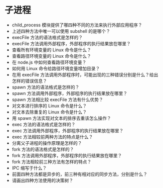 # 子进程

- child_process 模块提供了哪四种不同的方法来执行外部应用程序？
- 上述四种方法中唯一可以使用 subshell 的是哪个？
- execFile 方法的语法格式是怎样的？
- execFile 方法调用外部程序，外部程序的执行结果放在哪里？
- 查看所有环境变量的 Linux 命令是什么？
- 查看路径环境变量的 Linux 命令是什么？
- 在 node.js 中如何查看路径环境变量？
- 如何用 Linux 命令给路径环境变量增加目录？
- 在用 execFile 方法调用外部程序时，可能出现的三种错误分别是什么？给出怎样的错误信息？
- spawn 方法的语法格式是怎样的？
- spawn 方法调用外部程序，外部程序的执行结果放在哪里？
- spawn 方法相比较 execFile 方法有什么优势？
- 对文本进行排序的 Linux 命令是什么？
- 对文本去除重复的 Linux 命令是什么？
- 用 spawn 方法实现对文本的排序去重该怎么操作？
- exec 方法的语法格式是怎样的？
- exec 方法调用外部程序，外部程序的执行结果放在哪里？
- exec 方法相较前两种方法的特点是什么？
- 分离父子进程的操作原理是怎样的？
- fork 方法的语法格式是怎样的？
- fork 方法调用外部程序，外部程序的执行结果放在哪里？
- fork 方法相较前三种方法有怎样的特点？
- IPC 缩写于什么？
- 前面四种方法都是异步的，前三种有相对应的同步方法，分别是什么？
- 请画出四种方法使用的决策树？
